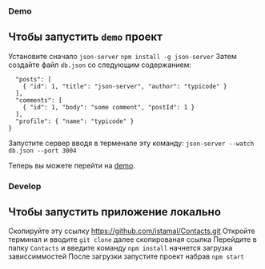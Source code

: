 ### Demo

## Чтобы запустить `demo` проект

Установите сначало `json-server`
```npm install -g json-server```
Затем создайте файл `db.json` со следующим содержанием:
```{
  "posts": [
    { "id": 1, "title": "json-server", "author": "typicode" }
  ],
  "comments": [
    { "id": 1, "body": "some comment", "postId": 1 }
  ],
  "profile": { "name": "typicode" }
}
```
Запустите сервер вводя в терменале эту команду:
```json-server --watch db.json --port 3004```

Теперь вы можете перейти на [demo](https://istamal.github.io/contacts-demo/).

### Develop

## Чтобы запустить приложение локально

Скопируйте эту ссылку https://github.com/istamal/Contacts.git
Откройте терминал и вводите `git clone` далее скопированая ссылка
Перейдите в папку `Contacts` и введите команду `npm install` начнется загрузка зависсиммостей
После загрузки запустите проект набрав `npm start`
